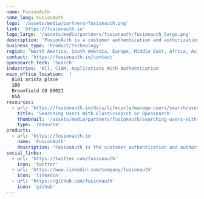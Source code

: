```yaml
---
name: FusionAuth
name_long: FusionAuth
logo: '/assets/media/partners/fusionauth.png'
link: 'https://fusionauth.io'
logo_large: '/assets/media/partners/fusionauth/fusionauth_large.png'
description: 'FusionAuth is a customer authentication and authorization platform.'
business_type: 'Product/Technology'
region: 'North America, South America, Europe, Middle East, Africa, Asia Pacific, Australia'
contact: 'https://fusionauth.io/contact'
opensearch_tech: 'Search'
industries: 'All, CIAM, Applications With Authentication'
main_office_location:  |
  8181 arista place
  100
  Broomfield CO 80021
  USA
resources: 
  - url: 'https://fusionauth.io/docs/lifecycle/manage-users/search/user-search-with-elasticsearch'
    title: 'Searching Users With Elasticsearch or Opensearch'
    thumbnail: '/assets/media/partners/fusionauth/searching-users-with-elasticsearch-or-opensearch.png'
    type: 'resource'
products:
  - url: 'https://fusionauth.io'
    name: 'FusionAuth'
    description: "FusionAuth is the customer authentication and authorization platform that makes developers' lives awesome. You'll get all the features your app needs plus a customizable, scalable solution you can run on any computer, anywhere in the world."
social_links:
  - url: 'https://twitter.com/fusionauth'
    icon: 'twitter'
  - url: 'https://www.linkedin.com/company/fusionauth'
    icon: 'linkedin'
  - url: 'https://github.com/fusionauth'
    icon: 'github'
---
```


